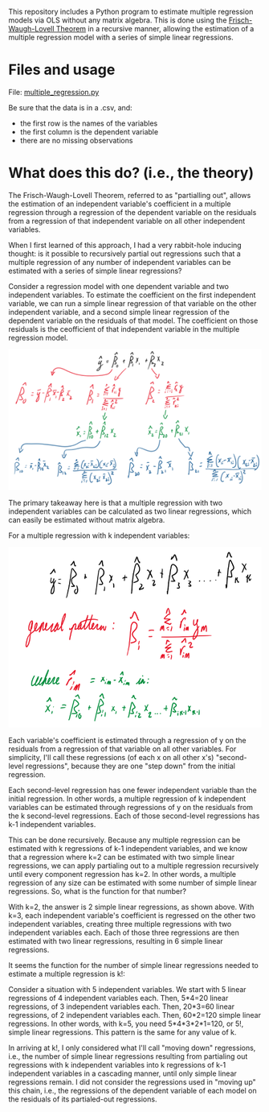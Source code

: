 This repository includes a Python program to estimate multiple regression models via OLS without any matrix algebra. This is done using the [Frisch-Waugh-Lovell Theorem](https://en.wikipedia.org/wiki/Frisch–Waugh–Lovell_theorem) in a recursive manner, allowing the estimation of a multiple regression model with a series of simple linear regressions.

# Files and usage

File: [multiple_regression.py](/multiple_regression.py)

Be sure that the data is in a .csv, and:
- the first row is the names of the variables
- the first column is the dependent variable
- there are no missing observations


# What does this do? (i.e., the theory)

The Frisch-Waugh-Lovell Theorem, referred to as "partialling out", allows the estimation of an independent variable's coefficient in a multiple regression through a regression of the dependent variable on the residuals from a regression of that independent variable on all other independent variables.

When I first learned of this approach, I had a very rabbit-hole inducing thought: is it possible to recursively partial out regressions such that a multiple regression of any number of independent variables can be estimated with a series of simple linear regressions?

Consider a regression model with one dependent variable and two independent variables. To estimate the coefficient on the first independent variable, we can run a simple linear regression of that variable on the other independent variable, and a second simple linear regression of the dependent variable on the residuals of that model. The coefficient on those residuals is the ceofficient of that independent variable in the multiple regression model.

![Process for 2 independent variables](/images/two%20independent%20variables.png)

The primary takeaway here is that a multiple regression with two independent variables can be calculated as two linear regressions, which can easily be estimated without matrix algebra.

For a multiple regression with k independent variables:

![Process for k independent variables](/images/k%20independent%20variables.png)

Each variable's coefficient is estimated through a regression of y on the residuals from a regression of that variable on all other variables. For simplicity, I'll call these regressions (of each x on all other x's) "second-level regressions", because they are one "step down" from the initial regression.

Each second-level regression has one fewer independent variable than the initial regression. In other words, a multiple regression of k independent variables can be estimated through regressions of y on the residuals from the k second-level regressions. Each of those second-level regressions has k-1 independent variables.

This can be done recursively. Because any multiple regression can be estimated with k regressions of k-1 independent variables, and we know that a regression where k=2 can be estimated with two simple linear regressions, we can apply partialing out to a multiple regression recursively until every component regression has k=2. In other words, a multiple regression of any size can be estimated with some number of simple linear regressions. So, what is the function for that number?

With k=2, the answer is 2 simple linear regressions, as shown above. With k=3, each independent variable's coefficient is regressed on the other two independent variables, creating three multiple regressions with two independent variables each. Each of those three regressions are then estimated with two linear regressions, resulting in 6 simple linear regressions.

It seems the function for the number of simple linear regressions needed to estimate a multiple regression is k!:

Consider a situation with 5 independent variables. We start with 5 linear regressions of 4 independent variables each. Then, 5\*4=20 linear regressions, of 3 independent variables each. Then, 20\*3=60 linear regressions, of 2 independent variables each. Then, 60\*2=120 simple linear regressions. In other words, with k=5, you need 5\*4\*3\*2\*1=120, or 5!, simple linear regressions. This pattern is the same for any value of k.

In arriving at k!, I only considered what I'll call "moving down" regressions, i.e., the number of simple linear regressions resulting from partialing out regressions with k independent variables into k regressions of k-1 independent variables in a cascading manner, until only simple linear regressions remain. I did not consider the regressions used in "moving up" this chain, i.e., the regressions of the dependent variable of each model on the residuals of its partialed-out regressions.
